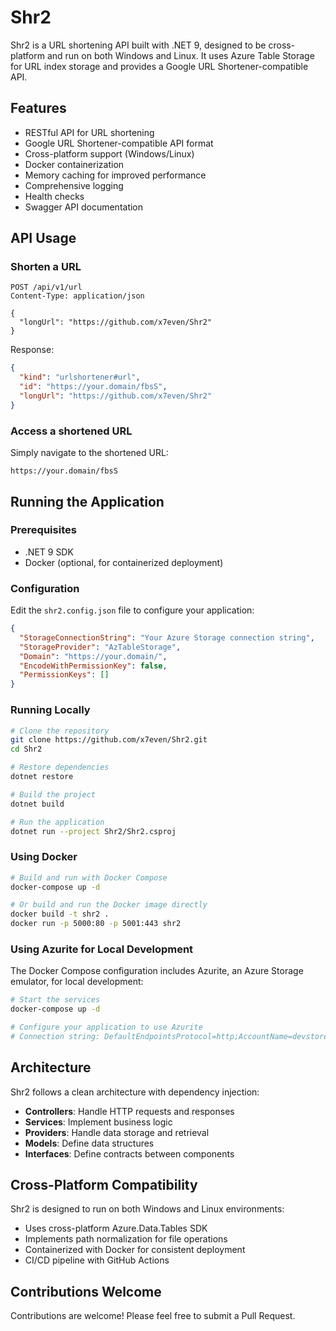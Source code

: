 # Shr2

Shr2 is a URL shortening API built with .NET 9, designed to be cross-platform and run on both Windows and Linux. It uses Azure Table Storage for URL index storage and provides a Google URL Shortener-compatible API.

## Features

- RESTful API for URL shortening
- Google URL Shortener-compatible API format
- Cross-platform support (Windows/Linux)
- Docker containerization
- Memory caching for improved performance
- Comprehensive logging
- Health checks
- Swagger API documentation

## API Usage

### Shorten a URL

```http
POST /api/v1/url
Content-Type: application/json

{
  "longUrl": "https://github.com/x7even/Shr2"
}
```

Response:

```json
{
  "kind": "urlshortener#url",
  "id": "https://your.domain/fbsS",
  "longUrl": "https://github.com/x7even/Shr2"
}
```

### Access a shortened URL

Simply navigate to the shortened URL:

```
https://your.domain/fbsS
```

## Running the Application

### Prerequisites

- .NET 9 SDK
- Docker (optional, for containerized deployment)

### Configuration

Edit the `shr2.config.json` file to configure your application:

```json
{
  "StorageConnectionString": "Your Azure Storage connection string",
  "StorageProvider": "AzTableStorage",
  "Domain": "https://your.domain/",
  "EncodeWithPermissionKey": false,
  "PermissionKeys": []
}
```

### Running Locally

```bash
# Clone the repository
git clone https://github.com/x7even/Shr2.git
cd Shr2

# Restore dependencies
dotnet restore

# Build the project
dotnet build

# Run the application
dotnet run --project Shr2/Shr2.csproj
```

### Using Docker

```bash
# Build and run with Docker Compose
docker-compose up -d

# Or build and run the Docker image directly
docker build -t shr2 .
docker run -p 5000:80 -p 5001:443 shr2
```

### Using Azurite for Local Development

The Docker Compose configuration includes Azurite, an Azure Storage emulator, for local development:

```bash
# Start the services
docker-compose up -d

# Configure your application to use Azurite
# Connection string: DefaultEndpointsProtocol=http;AccountName=devstoreaccount1;AccountKey=Eby8vdM02xNOcqFlqUwJPLlmEtlCDXJ1OUzFT50uSRZ6IFsuFq2UVErCz4I6tq/K1SZFPTOtr/KBHBeksoGMGw==;TableEndpoint=http://azurite:10002/devstoreaccount1;
```

## Architecture

Shr2 follows a clean architecture with dependency injection:

- **Controllers**: Handle HTTP requests and responses
- **Services**: Implement business logic
- **Providers**: Handle data storage and retrieval
- **Models**: Define data structures
- **Interfaces**: Define contracts between components

## Cross-Platform Compatibility

Shr2 is designed to run on both Windows and Linux environments:

- Uses cross-platform Azure.Data.Tables SDK
- Implements path normalization for file operations
- Containerized with Docker for consistent deployment
- CI/CD pipeline with GitHub Actions

## Contributions Welcome

Contributions are welcome! Please feel free to submit a Pull Request.

